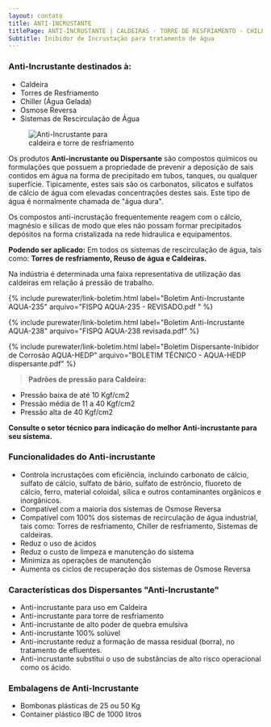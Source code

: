 ```yaml
---
layout: contato
title: ANTI-INCRUSTANTE
titlePage: ANTI-INCRUSTANTE | CALDEIRAS - TORRE DE RESFRIAMENTO - CHILLER - MEMBRANA DE OSMOSE    
Subtitle: Inibidor de Incrustação para tratamento de água
---
```


### **Anti-Incrustante destinados à:**
>
- Caldeira
- Torres de Resfriamento
- Chiller (Água Gelada)
- Osmose Reversa
- Sistemas de Rescirculação de Água  
>
<figure class="figure">
  <img src="../../website/images/anti_incrustante_agua_caldeira-torre_resfriamento.jpg" class="figure-img img-fluid rounded" alt="Anti-Incrustante para caldeira e torre de resfriamento" "img-responsive pull-right;" style="max-width: 50%;">
</figure>

Os produtos **Anti-incrustante ou Dispersante** são compostos químicos ou formulações que possuem a propriedade de prevenir a deposição de sais contidos em água na forma de precipitado em tubos, tanques, ou qualquer superfície. Tipicamente, estes sais são os carbonatos, silicatos e sulfatos de cálcio de água com elevadas concentrações destes sais. Este tipo de água é normalmente chamada de "água dura".

Os compostos anti-incrustação frequentemente reagem com o cálcio, magnésio e silicas de modo que eles não possam formar precipitados depósitos na forma cristalizada na rede hidraulica e equipamentos.

**Podendo ser aplicado:** Em todos os sistemas de rescirculação de água, tais como: **Torres de resfriamento, Reuso de água e Caldeiras.**

Na indústria é determinada uma faixa representativa de utilização das caldeiras em relação á pressão de trabalho. 

>
{% include purewater/link-boletim.html 
   label="Boletim Anti-Incrustante AQUA-235" 
   arquivo="FISPQ AQUA-235 - REVISADO.pdf   " %}
>
>
{% include purewater/link-boletim.html 
   label="Boletim Anti-Incrustante AQUA-238" 
   arquivo="FISPQ AQUA-238 revisada.pdf" %}
>
 {% include purewater/link-boletim.html 
   label="Boletim Dispersante-Inibidor de Corrosão AQUA-HEDP" 
   arquivo="BOLETIM TÉCNICO - AQUA-HEDP dispersante.pdf" %}
 >

>**Padrões de pressão para Caldeira:** 
 - Pressão baixa de até 10 Kgf/cm2 
 - Pressão média de 11 a 40 Kgf/cm2
 - Pressão alta de 40 Kgf/cm2
 
**Consulte o setor técnico para indicação do melhor Anti-incrustante para seu sistema.**

### **Funcionalidades do Anti-incrustante**

- Controla incrustações com eficiência, incluindo carbonato de cálcio, sulfato de cálcio, sulfato de bário, sulfato de estrôncio, fluoreto de cálcio, ferro, material coloidal, sílica e outros contaminantes orgânicos e inorgânicos.
- Compatível com a maioria dos sistemas de Osmose Reversa
- Compatível com 100% dos sistemas de recirculação de água industrial, tais como: Torres de resfriamento, Chiller de resfriamento, Sistemas de caldeiras.
- Reduz o uso de ácidos 
- Reduz o custo de limpeza e manutenção do sistema 
- Minimiza as operações de manutenção 
- Aumenta os ciclos de recuperação dos sistemas de Osmose Reversa


### **Características dos Dispersantes "Anti-Incrustante"**

- Anti-incrustante para uso em Caldeira
- Anti-incrustante para torre de resfriamento
- Anti-incrustante de alto poder de quebra emulsiva
- Anti-incrustante 100% solúvel
- Anti-incrustante reduz a formação de massa residual (borra), no tratamento de efluentes.
- Anti-incrustante substitui o uso de substâncias de alto risco operacional como os ácido.

### **Embalagens de Anti-Incrustante**

- Bombonas plásticas de 25 ou 50 Kg
- Container plástico IBC de 1000 litros

